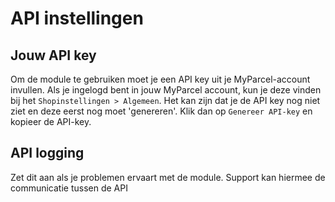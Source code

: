 # API instellingen

<MPImg src="/documentation/prestashop/prestashop-api-settings.jpg" alt="PrestaShop api settings" />

## Jouw API key

Om de module te gebruiken moet je een API key uit je MyParcel-account invullen.
Als je ingelogd bent in jouw MyParcel account, kun je deze vinden bij
het `Shopinstellingen > Algemeen`. Het kan zijn dat je de API key nog niet ziet
en deze eerst nog moet 'genereren'. Klik dan op `Genereer API-key` en kopieer de
API-key.

## API logging

Zet dit aan als je problemen ervaart met de module. Support kan hiermee de
communicatie tussen de API
